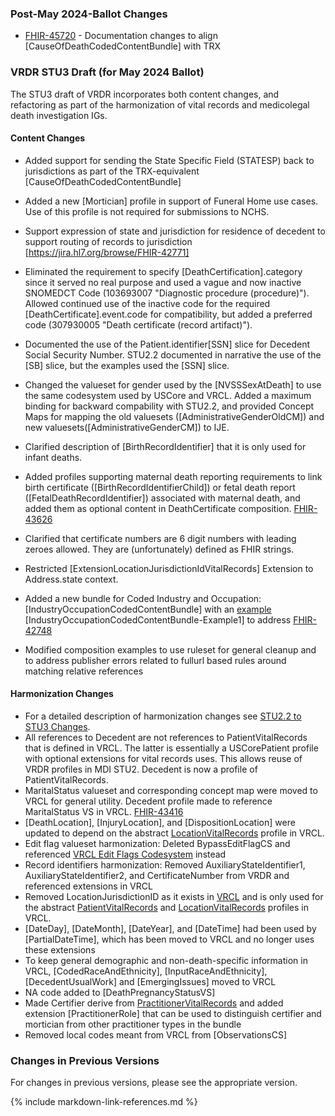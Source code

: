 ### Post-May 2024-Ballot Changes
- [FHIR-45720](https://jira.hl7.org/browse/FHIR-45720) - Documentation changes to align [CauseOfDeathCodedContentBundle] with TRX

### VRDR STU3 Draft (for May 2024 Ballot)
The STU3 draft of VRDR incorporates both content changes, and refactoring as part of the harmonization of vital records and medicolegal death investigation IGs.
#### Content Changes
* Added support for sending the State Specific Field (STATESP) back to jurisdictions as part of the TRX-equivalent [CauseOfDeathCodedContentBundle]
* Added a new [Mortician] profile in support of Funeral Home use cases.  Use of this profile is not required for submissions to NCHS.
* Support expression of state and jurisdiction for residence of decedent to support routing of records to jurisdiction [https://jira.hl7.org/browse/FHIR-42771]
* Eliminated the requirement to specify [DeathCertification].category since it served no real purpose and used a vague and now inactive SNOMEDCT Code (103693007 "Diagnostic procedure (procedure)"). Allowed continued use of the inactive code for the required [DeathCertificate].event.code for compatibility, but added a preferred code (307930005 "Death certificate (record artifact)").
* Documented the use of the Patient.identifier[SSN] slice for Decedent Social Security Number.  STU2.2 documented in narrative the use of the [SB] slice, but the examples used the [SSN] slice. 
* Changed the valueset for gender used by the [NVSSSexAtDeath] to use the same codesystem used by USCore and VRCL.  Added a maximum binding for backward compability with STU2.2, and provided Concept Maps for mapping the old valuesets ([AdministrativeGenderOldCM]) and new valuesets([AdministrativeGenderCM]) to IJE.

* Clarified description of [BirthRecordIdentifier] that it is only used for infant deaths.
* Added profiles supporting maternal death reporting requirements to link birth certificate ([BirthRecordIdentifierChild]) or fetal death report ([FetalDeathRecordIdentifier]) associated with maternal death, and added them as optional content in DeathCertificate composition. [FHIR-43626](https://jira.hl7.org/browse/FHIR-43626)
* Clarified that certificate numbers are 6 digit numbers with leading zeroes allowed.  They are (unfortunately) defined as FHIR strings.
* Restricted [ExtensionLocationJurisdictionIdVitalRecords] Extension to Address.state context.
* Added a new bundle for Coded Industry and Occupation: [IndustryOccupationCodedContentBundle] with an [example](Bundle-IndustryOccupationCodedContentBundle-Example1.html) [IndustryOccupationCodedContentBundle-Example1] to address [FHIR-42748](https://jira.hl7.org/browse/FHIR-42748)
* Modified composition examples to use ruleset for general cleanup and to address publisher errors related to fullurl based rules around matching relative references

#### Harmonization Changes
* For a detailed description of harmonization changes see [STU2.2 to STU3 Changes](content-transitions.html).
* All references to Decedent are not references to PatientVitalRecords that is defined in VRCL.  The latter is essentially a USCorePatient profile with optional extensions for vital records uses.   This allows reuse of VRDR profiles in MDI STU2. Decedent is now a profile of PatientVitalRecords.  
* MaritalStatus valueset and corresponding concept map were moved to VRCL for general utility. Decedent profile made to reference MaritalStatus VS in VRCL. [FHIR-43416](https://jira.hl7.org/browse/FHIR-43416)
* [DeathLocation], [InjuryLocation], and [DispositionLocation] were updated to depend on the abstract [LocationVitalRecords](https://build.fhir.org/ig/HL7/vr-common-library/StructureDefinition-Location-vr.html) profile in VRCL. 
* Edit flag valueset harmonization: Deleted BypassEditFlagCS and referenced [VRCL Edit Flags Codesystem](https://hl7.org/fhir/us/vr-common-library/CodeSystem/CodeSystem-vr-edit-flags) instead
* Record identifiers harmonization: Removed AuxiliaryStateIdentifier1, AuxiliaryStateIdentifier2, and CertificateNumber from VRDR and referenced extensions in VRCL
* Removed LocationJurisdictionID as it exists in [VRCL](https://build.fhir.org/ig/HL7/vr-common-library/StructureDefinition-Extension-jurisdiction-id-vr.html) and is only used for the abstract [PatientVitalRecords](https://build.fhir.org/ig/HL7/vr-common-library/StructureDefinition-Patient-vr.html) and [LocationVitalRecords](https://build.fhir.org/ig/HL7/vr-common-library/StructureDefinition-Location-vr.html) profiles in VRCL. 
* [DateDay], [DateMonth], [DateYear], and [DateTime] had been used by [PartialDateTime], which has been moved to VRCL and no longer uses these extensions
* To keep general demographic and non-death-specific information in VRCL, [CodedRaceAndEthnicity], [InputRaceAndEthnicity], [DecedentUsualWork] and [EmergingIssues] moved to VRCL
* NA code added to [DeathPregnancyStatusVS] 
* Made Certifier derive from [PractitionerVitalRecords](https://build.fhir.org/ig/HL7/vr-common-library/StructureDefinition-Practitioner-vr.html) and added extension [PractitionerRole] that can be used to distinguish certifier and mortician from other practitioner types in the bundle 
* Removed local codes meant from VRCL from [ObservationsCS]

### Changes in Previous Versions
For changes in previous versions, please see the appropriate version.

{% include markdown-link-references.md %}